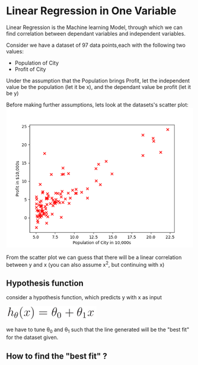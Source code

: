 # Linear Regression in One Variable

Linear Regression is the Machine learning Model, through which we can find correlation between dependant variables and independent variables.

Consider we have a dataset of 97 data points,each with the following two values:

-   Population of City
-   Profit of City

Under the assumption that the Population brings Profit, let the independent value be the population (let it be x), and the dependant value be profit (let it be y)

Before making further assumptions, lets look at the datasets's scatter plot:
![image](./Sources/scatter_plot.png)

From the scatter plot we can guess that there will be a linear correlation between y and x (you can also assume x<sup>2</sup>, but continuing with x)

## Hypothesis function

consider a hypothesis function, which predicts y with x as input

![](./Sources/hypothesis_equation.png)

we have to tune &theta;<sub>0</sub> and &theta;<sub>1</sub> such that the line generated will be the "best fit" for the dataset given.

## How to find the "best fit" ?



